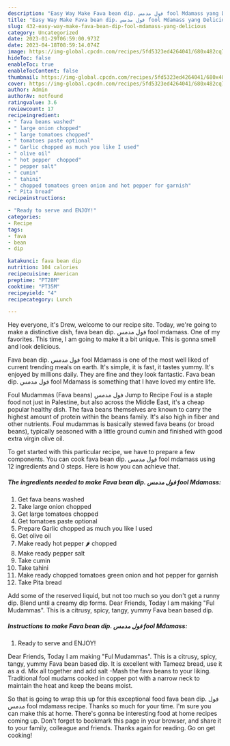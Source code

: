 ```yaml
---
description: "Easy Way Make Fava bean dip. فول مدمس fool Mdamass yang Delicious}"
title: "Easy Way Make Fava bean dip. فول مدمس fool Mdamass yang Delicious}"
slug: 432-easy-way-make-fava-bean-dip-fool-mdamass-yang-delicious
category: Uncategorized
date: 2023-01-29T06:59:00.973Z
date: 2023-04-18T08:59:14.074Z
image: https://img-global.cpcdn.com/recipes/5fd5323ed4264041/680x482cq70/fava-bean-dip-فول-مدمس-fool-mdamass-recipe-main-photo.jpg
hideToc: false
enableToc: true
enableTocContent: false
thumbnail: https://img-global.cpcdn.com/recipes/5fd5323ed4264041/680x482cq70/fava-bean-dip-فول-مدمس-fool-mdamass-recipe-main-photo.jpg
cover: https://img-global.cpcdn.com/recipes/5fd5323ed4264041/680x482cq70/fava-bean-dip-فول-مدمس-fool-mdamass-recipe-main-photo.jpg
author: Admin
authorAv: notfound
ratingvalue: 3.6
reviewcount: 17
recipeingredient:
- " fava beans washed"
- " large onion chopped"
- " large tomatoes chopped"
- " tomatoes paste optional"
- " Garlic chopped as much you like I used"
- " olive oil"
- " hot pepper  chopped"
- " pepper salt"
- " cumin"
- " tahini"
- " chopped tomatoes green onion and hot pepper for garnish"
- " Pita bread"
recipeinstructions:

- "Ready to serve and ENJOY!"
categories:
- Recipe
tags:
- fava
- bean
- dip

katakunci: fava bean dip 
nutrition: 104 calories
recipecuisine: American
preptime: "PT28M"
cooktime: "PT35M"
recipeyield: "4"
recipecategory: Lunch

---
```



Hey everyone, it's Drew, welcome to our recipe site. Today, we're going to make a distinctive dish, fava bean dip. فول مدمس fool mdamass. One of my favorites. This time, I am going to make it a bit unique. This is gonna smell and look delicious.

Fava bean dip. فول مدمس fool Mdamass is one of the most well liked of current trending meals on earth. It's simple, it is fast, it tastes yummy. It's enjoyed by millions daily. They are fine and they look fantastic. Fava bean dip. فول مدمس fool Mdamass is something that I have loved my entire life.

Foul Mudammas (Fava beans) فول مدمس Jump to Recipe Foul is a staple food not just in Palestine, but also across the Middle East, it&#39;s a cheap popular healthy dish. The fava beans themselves are known to carry the highest amount of protein within the beans family. It&#39;s also high in fiber and other nutrients. Foul mudammas is basically stewed fava beans (or broad beans), typically seasoned with a little ground cumin and finished with good extra virgin olive oil.


To get started with this particular recipe, we have to prepare a few components. You can cook fava bean dip. فول مدمس fool mdamass using 12 ingredients and 0 steps. Here is how you can achieve that.

<!--inarticleads1-->

##### The ingredients needed to make Fava bean dip. فول مدمس fool Mdamass:

1. Get  fava beans washed
1. Take  large onion chopped
1. Get  large tomatoes chopped
1. Get  tomatoes paste optional
1. Prepare  Garlic chopped as much you like I used
1. Get  olive oil
1. Make ready  hot pepper 🌶 chopped
1. Make ready  pepper salt
1. Take  cumin
1. Take  tahini
1. Make ready  chopped tomatoes green onion and hot pepper for garnish
1. Take  Pita bread


Add some of the reserved liquid, but not too much so you don&#39;t get a runny dip. Blend until a creamy dip forms. Dear Friends, Today I am making &#34;Ful Mudammas&#34;. This is a citrusy, spicy, tangy, yummy Fava bean based dip. 

<!--inarticleads2-->

##### Instructions to make Fava bean dip. فول مدمس fool Mdamass:


1. Ready to serve and ENJOY!

Dear Friends, Today I am making &#34;Ful Mudammas&#34;. This is a citrusy, spicy, tangy, yummy Fava bean based dip. It is excellent with Tameez bread, use it as a d. Mix all together and add salt -Mash the fava beans to your liking. Traditional fool mudams cooked in copper pot with a narrow neck to maintain the heat and keep the beans moist. 

So that is going to wrap this up for this exceptional food fava bean dip. فول مدمس fool mdamass recipe. Thanks so much for your time. I'm sure you can make this at home. There's gonna be interesting food at home recipes coming up. Don't forget to bookmark this page in your browser, and share it to your family, colleague and friends. Thanks again for reading. Go on get cooking!
